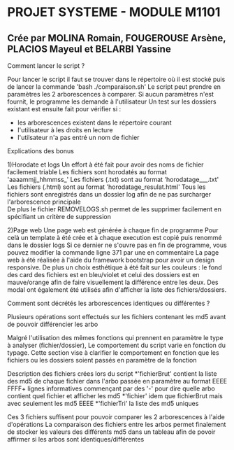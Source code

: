 #   PROJET SYSTEME - MODULE M1101

##   Crée par MOLINA Romain, FOUGEROUSE Arsène, PLACIOS Mayeul et BELARBI Yassine

Comment lancer le script ?

Pour lancer le script il faut se trouver dans le répertoire où il est stocké puis de lancer la commande
'bash ./comparaison.sh'
Le script peut prendre en paramètres les 2 arborescences à comparer.
Si aucun paramètres n'est fournit, le programme les demande à l'utilisateur
Un test sur les dossiers existant est ensuite fait pour vérifier si :
* les arborescences existent dans le répertoire courant
* l'utilisateur à les droits en lecture
* l'utilsateur n'a pas entré un nom de fichier


Explications des bonus

1)Horodate et logs
Un effort à été fait pour avoir des noms de fichier facilement triable
Les fichiers sont horodatés au format 'aaaammjj_hhmmss_'
Les fichiers (.txt) sont au format 'horodatage_<operation>\_<type>_<arborescence>.txt'
Les fichiers (.html) sont au format 'horodatage_resulat.html'
Tous les fichiers sont enregistrés dans un dossier log afin de ne pas surcharger l'arborescence principale                      
De plus le fichier REMOVELOGS.sh permet de les supprimer facilement en spécifiant un critère de suppression

2)Page web
Une page web est générée à chaque fin de programme
Pour celà un template à été crée et à chaque execution est copié puis renommé dans le dossier logs
Si ce dernier ne s'ouvre pas en fin de programme, vous pouvez modifier la commande ligne 371 par une en commentaire
La page web à été réalisée à l'aide du framework bootstrap pour avoir un design responsive. De plus un choix esthétique à été fait sur les couleurs : le fond des card des fichiers est en bleu/violet et celui des dossiers est en mauve/orange afin de faire visuellement la différence entre les deux. Des modal ont également été utilisés afin d'afficher la liste des fichiers/dossiers.


Comment sont décrétés les arborescences identiques ou différentes ?

Plusieurs opérations sont effectués sur les fichiers contenant les md5 avant de pouvoir différencier les arbo

Malgré l'utilisation des mêmes fonctions qui prennent en paramètre le type à analyser (fichier/dossier),
Le comportement du script varie en fonction du typage. Cette section vise à clarifier le comportement
en fonction que les fichiers ou les dossiers soient passés en paramètre de la fonction


Description des fichiers crées lors du script
*'fichierBrut' contient la liste des md5 de chaque fichier dans l'arbo passée en paramètre au format EEEE FFFF+ lignes informatives commençant par des '-' pour dire quelle arbo contient quel fichier et afficher les md5
*'fichier'  idem que fichierBrut mais avec seulement les md5 EEEE
*'fichierTri' la liste des md5 uniques

Ces 3 fichiers suffisent pour pouvoir comparer les 2 arborescences à l'aide d'opérations 
La comparaison des fichiers entre les arbos permet finalement de stocker les valeurs des différents md5 dans un tableau afin de povoir affirmer si les arbos sont identiques/différentes 



